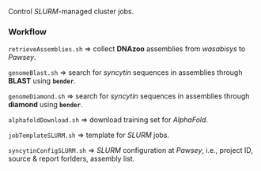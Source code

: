 Control _SLURM_-managed cluster jobs.

### Workflow

`retrieveAssemblies.sh` => collect **DNAzoo** assemblies from _wasabisys_ to _Pawsey_.

`genomeBlast.sh` => search for _syncytin_ sequences in assemblies through **BLAST** using **`bender`**.

`genomeDiamond.sh` => search for _syncytin_ sequences in assemblies through **diamond** using **`bender`**.

`alphafoldDownload.sh` => download training set for _AlphaFold_.

`jobTemplateSLURM.sh` => template for _SLURM_ jobs.

`syncytinConfigSLURM.sh` => _SLURM_ configuration at _Pawsey_, i.e., project ID, source & report forlders, assembly list.
